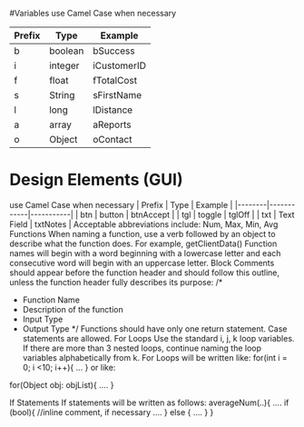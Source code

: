#Variables 
use Camel Case when necessary

| Prefix | Type    | Example     |
|--------|---------|-------------|
| b      | boolean | bSuccess    |
| i      | integer | iCustomerID |
| f      | float   | fTotalCost  |
| s      | String  | sFirstName  |
| l      | long    | lDistance   |
| a      | array   | aReports    |
| o      | Object  | oContact    |

# Design Elements (GUI) 
use Camel Case when necessary
| Prefix | Type       | Example   |
|--------|------------|-----------|
| btn    | button     | btnAccept |
| tgl    | toggle     | tglOff    |
| txt    | Text Field | txtNotes  |
Acceptable abbreviations include: Num, Max, Min, Avg
Functions
When naming a function, use a verb followed by an object to describe what the function does. For example, getClientData()
Function names will begin with a word beginning with a lowercase letter and each consecutive word will begin with an uppercase letter. 
Block Comments should appear before the function header and should follow this outline, unless the function header fully describes its purpose:
/*
 *  Function Name
 * Description of the function
 * Input Type
 * Output Type
 */
Functions should have only one return statement.
Case statements are allowed. 
For Loops
Use the standard i, j, k loop variables. If there are more than 3 nested loops, continue naming the loop variables alphabetically from k. 
For Loops will be written like: 
for(int i = 0; i <10; i++){
…
}
or like:
	
for(Object obj: objList){
….
}




If Statements
If statements will be written as follows: 
averageNum(..){
….
if (bool){ //inline comment, if necessary
….
} else {
….
}
	}



